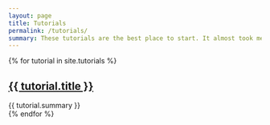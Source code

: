 ```yaml
---
layout: page
title: Tutorials
permalink: /tutorials/
summary: These tutorials are the best place to start. It almost took me two years to get to where I am and become known as an elite hacker. I wrote these tutorials so you can read them and become a hacker within months.
---
```

<div class="pure-g">
  {% for tutorial in site.tutorials %}
    <div class="pure-u-1 pure-u-sm-1-1 pure-u-md-1-2 pure-u-lg-1-3 pure-u-xl-1-4">
      <h2><a href="{{ tutorial.url }}">{{ tutorial.title }}</a></h2>
      {{ tutorial.summary }}
    </div>
  {% endfor %}
</div>
